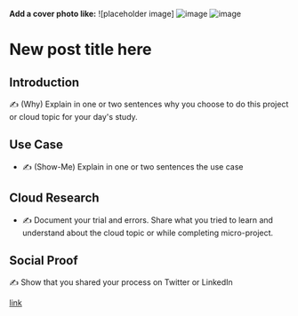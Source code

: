 <!-- This template removes the micro tutorial for a quicker post and removes images for a full template check out the 000-DAY-ARTICLE-LONG-TEMPLATE.MD-->

**Add a cover photo like:**
![placeholder image] ![image](https://github.com/Vargas-V/CloudP/assets/104484106/4b506fdc-2ae8-49f5-a64b-1b10fb7d17d3)
![image](https://github.com/Vargas-V/CloudP/assets/104484106/167cfd66-b578-46cb-881a-707030a1179f)
# New post title here

## Introduction

✍️ (Why) Explain in one or two sentences why you choose to do this project or cloud topic for your day's study.

## Use Case

- ✍️ (Show-Me) Explain in one or two sentences the use case

## Cloud Research

- ✍️ Document your trial and errors. Share what you tried to learn and understand about the cloud topic or while completing micro-project.

## Social Proof

✍️ Show that you shared your process on Twitter or LinkedIn

[link](link)
